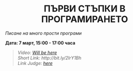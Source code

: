 <h1 align="center">ПЪРВИ СТЪПКИ В ПРОГРАМИРАНЕТО</h1>
<i>Писане на много прости програми</i>
<br>

<p><b>Дата: 7 март, 15:00 - 17:00 часа</b></p>

<blockquote>
    <i>
        Video: <a href="#">Will be here</a>
    </i>
    <br>
    <i>
        Short Link: http://bit.ly/2IrY1Bh
    </i>
    <br>
    <i>
        Link Judge: <a href="https://judge.softuni.bg/Contests/Practice/Index/1010#0">here</a>
    </i>
</blockquote>


